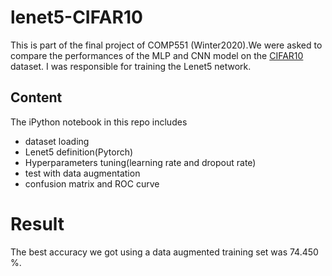 # lenet5-CIFAR10
This is part of the final project of COMP551 (Winter2020).We were asked to compare the performances of the MLP and CNN model on the [CIFAR10](https://www.cs.toronto.edu/~kriz/cifar.html) dataset. I was responsible for training the Lenet5 network.

## Content
The iPython notebook in this repo includes
- dataset loading
- Lenet5 definition(Pytorch)
- Hyperparameters tuning(learning rate and dropout rate)
- test with data augmentation
- confusion matrix and ROC curve

# Result 
The best accuracy we got using a data augmented training set was 74.450 %. 